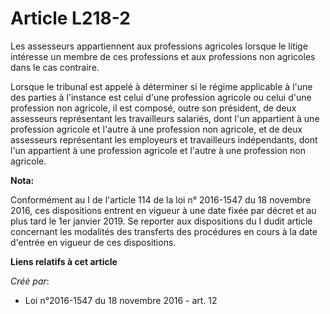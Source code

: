 # Article L218-2

Les assesseurs appartiennent aux professions agricoles lorsque le litige intéresse un membre de ces professions et aux
professions non agricoles dans le cas contraire.

Lorsque le tribunal est appelé à déterminer si le régime applicable à l'une des parties à l'instance est celui d'une
profession agricole ou celui d'une profession non agricole, il est composé, outre son président, de deux assesseurs
représentant les travailleurs salariés, dont l'un appartient à une profession agricole et l'autre à une profession non
agricole, et de deux assesseurs représentant les employeurs et travailleurs indépendants, dont l'un appartient à une
profession agricole et l'autre à une profession non agricole.

**Nota:**

Conformément au I de l'article 114 de la loi n° 2016-1547 du 18 novembre 2016, ces dispositions entrent en vigueur à une date
fixée par décret et au plus tard le 1er janvier 2019. Se reporter aux dispositions du I dudit article concernant les
modalités des transferts des procédures en cours à la date d'entrée en vigueur de ces dispositions.

**Liens relatifs à cet article**

_Créé par_:

  - Loi n°2016-1547 du 18 novembre 2016 - art. 12
